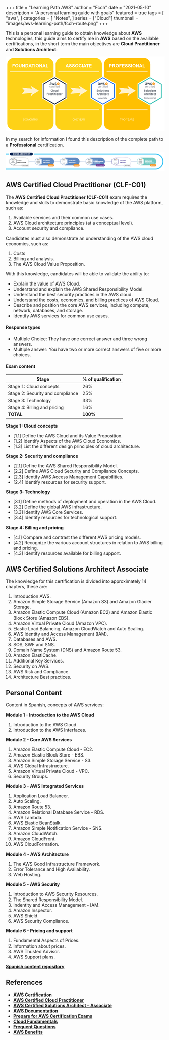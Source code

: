 +++
title = "Learning Path AWS"
author = "Fcch"
date = "2021-05-10"
description = "A personal learning guide with goals"
featured = true
tags = [
  "aws",
]
categories = [
    "Notes",
]
series = ["Cloud"]
thumbnail = "images/aws-learning-path/fcch-route.png"
+++

This is a personal learning guide to obtain knowledge about **AWS** technologies, this guide aims to certify me in **AWS** based on the available certifications, in the short term the main objectives are **Cloud Practitioner** and **Solutions Architect**:

![](/images/aws-learning-path/fcch-route.png)

In my search for information I found this description of the complete path to a **Professional** certification.

![](/images/aws-learning-path/aws-route-complete.png)

## AWS Certified Cloud Practitioner (CLF-C01)

The **AWS Certified Cloud Practitioner (CLF-C01)** exam requires the knowledge and skills to demonstrate basic knowledge of the AWS platform, such as: 

1. Available services and their common use cases.
2. AWS Cloud architecture principles (at a conceptual level).
3. Account security and compliance.

Candidates must also demonstrate an understanding of the AWS cloud economics, such as:

1. Costs
2. Billing and analysis.
3. The AWS Cloud Value Proposition.

With this knowledge, candidates will be able to validate the ability to:

- Explain the value of AWS Cloud.
- Understand and explain the AWS Shared Responsibility Model.
- Understand the best security practices in the AWS cloud.
- Understand the costs, economics, and billing practices of AWS Cloud.
- Describe and position the core AWS services, including compute, network, databases, and storage.
- Identify AWS services for common use cases.

#### Response types

- Multiple Choice: They have one correct answer and three wrong answers.
- Multiple answer: You have two or more correct answers of five or more choices.

#### Exam content

| **Stage**                        | **% of qualification** |
| -------------------------------- | ---------------------- |
| Stage 1: Cloud concepts          | 26%                    |
| Stage 2: Security and compliance | 25%                    |
| Stage 3: Technology              | 33%                    |
| Stage 4: Billing and pricing     | 16%                    |
| **TOTAL**                        | **100%**               |


**Stage 1: Cloud concepts**

- [1.1] Define the AWS Cloud and its Value Proposition.
- [1.2] Identify Aspects of the AWS Cloud Economics.
- [1.3] List the different design principles of cloud architecture.

**Stage 2: Security and compliance**

- [2.1] Define the AWS Shared Responsibility Model.
- [2.2] Define AWS Cloud Security and Compliance Concepts.
- [2.3] Identify AWS Access Management Capabilities.
- [2.4] Identify resources for security support.

**Stage 3: Technology**

- [3.1] Define methods of deployment and operation in the AWS Cloud.
- [3.2] Define the global AWS infrastructure.
- [3.3] Identify AWS Core Services.
- [3.4] Identify resources for technological support.

**Stage 4: Billing and pricing**

- [4.1] Compare and contrast the different AWS pricing models.
- [4.2] Recognize the various account structures in relation to AWS billing and pricing.
- [4.3] Identify resources available for billing support.

## AWS Certified Solutions Architect Associate

The knowledge for this certification is divided into approximately 14 chapters, these are:

1. Introduction AWS.
2. Amazon Simple Storage Service (Amazon S3) and Amazon Glacier Storage.
3. Amazon Elastic Compute Cloud (Amazon EC2) and Amazon Elastic Block Store (Amazon EBS).
4. Amazon Virtual Private Cloud (Amazon VPC).
5. Elastic Load Balancing, Amazon CloudWatch and Auto Scaling.
6. AWS Identity and Access Management (IAM).
7. Databases and AWS.
8. SOS, SWF and SNS.
9. Domain Name System (DNS) and Amazon Route 53.
10. Amazon ElastiCache.
11. Additional Key Services.
12. Security on AWS.
13. AWS Risk and Compliance.
14. Architecture Best practices.

## Personal Content

Content in Spanish, concepts of AWS services:

**Module 1 - Introduction to the AWS Cloud**

1. Introduction to the AWS Cloud.
2. Introduction to the AWS Interfaces.

**Module 2 - Core AWS Services**

1. Amazon Elastic Compute Cloud - EC2.
2. Amazon Elastic Block Store - EBS.
3. Amazon Simple Storage Service - S3.
4. AWS Global Infrastructure.
5. Amazon Virtual Private Cloud - VPC.
6. Security Groups.

**Module 3 - AWS Integrated Services**

1. Application Load Balancer.
2. Auto Scaling.
3. Amazon Route 53.
4. Amazon Relational Database Service - RDS.
5. AWS Lambda.
6. AWS Elastic BeanStalk.
7. Amazon Simple Notification Service - SNS.
8. Amazon CloudWatch.
9. Amazon CloudFront.
10. AWS CloudFormation.

**Module 4 - AWS Architecture**

1. The AWS Good Infrastructure Framework.
2. Error Tolerance and High Availability.
3. Web Hosting.

**Module 5 - AWS Security**

1. Introduction to AWS Security Resources.
2. The Shared Responsibility Model.
3. Indentity and Access Management - IAM.
4. Amazon Inspector.
5. AWS Shield.
6. AWS Security Compliance.

**Module 6 - Pricing and support**

1. Fundamental Aspects of Prices.
2. Information about prices.
3. AWS Thusted Advisor.
4. AWS Support plans.

[**Spanish content repository**](https://github.com/fcchn4/aws-practitioner)

## References

- [**AWS Certification**](https://aws.amazon.com/certification/)
- [**AWS Certified Cloud Practitioner**](https://aws.amazon.com/certification/certified-cloud-practitioner/)
- [**AWS Certified Solutions Architect – Associate**](https://aws.amazon.com/certification/certified-solutions-architect-associate/)
- [**AWS Documentation**](https://docs.aws.amazon.com/)
- [**Prepare for AWS Certification Exams**](https://aws.amazon.com/es/certification/certification-prep/)
- [**Cloud Fundamentals**](https://www.aws.training/)
- [**Frequent Questions**](https://aws.amazon.com/es/certification/faqs/)
- [**AWS Benefits**](https://aws.amazon.com/es/certification/benefits/)